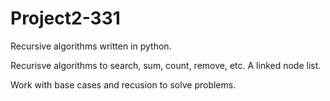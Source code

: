 # Project2-331
Recursive algorithms written in python.

Recurisve algorithms to search, sum, count, remove, etc. A linked node list.

Work with base cases and recusion to solve problems.
